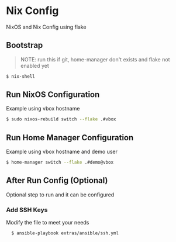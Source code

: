 # Nix Config

NixOS and Nix Config using flake

## Bootstrap

> NOTE: run this if git, home-manager don't exists and flake not enabled yet

```sh
$ nix-shell
```

## Run NixOS Configuration

Example using vbox hostname

```sh
$ sudo nixos-rebuild switch --flake .#vbox
```

## Run Home Manager Configuration

Example using vbox hostname and demo user

```sh
$ home-manager switch --flake .#demo@vbox
```

## After Run Config (Optional)

Optional step to run and it can be configured

### Add SSH Keys

Modify the file to meet your needs

```sh
  $ ansible-playbook extras/ansible/ssh.yml
```
